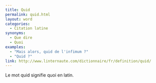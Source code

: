```yaml
---
title: Quid
permalink: quid.html
layout: word
categories:
  - Citation latine
synonyms:
  - Que dire
  - Quoi
examples:
  - "Mais alors, quid de l'infimum ?"
  - "Quid ?"
link: http://www.linternaute.com/dictionnaire/fr/definition/quid/
---
```


Le mot quid signifie quoi en latin.

